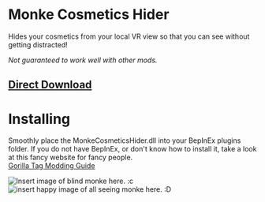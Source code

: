 # Monke Cosmetics Hider
Hides your cosmetics from your local VR view so that you can see without getting distracted!

*Not guaranteed to work well with other mods.*
## [Direct Download](https://github.com/auralius-dev/SmoothMonke/releases/download/1.0.0/MonkeCosmeticsHider.dll)

# Installing
Smoothly place the MonkeCosmeticsHider.dll into your BepInEx plugins folder. If you do not have BepInEx, or don't know how to install it, take a look at this fancy website for fancy people.\
[Gorilla Tag Modding Guide](https://gorillatagmodding.burrito.software/)

![Insert image of blind monke here. :c](https://raw.githubusercontent.com/auralius-dev/SmoothMonke/main/img/before.jpg)
![insert happy image of all seeing monke here. :D](https://raw.githubusercontent.com/auralius-dev/SmoothMonke/main/img/after.jpg)
